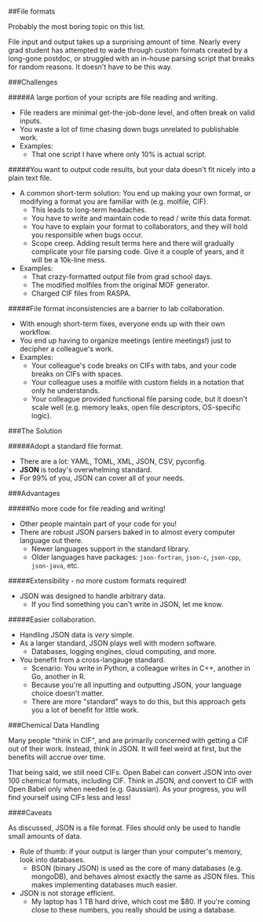 ##File formats

Probably the most boring topic on this list.

File input and output takes up a surprising amount of time. Nearly every grad student has attempted to wade through custom formats created by a long-gone postdoc, or struggled with an in-house parsing script that breaks for random reasons. It doesn't have to be this way.

###Challenges

#####A large portion of your scripts are file reading and writing.

 * File readers are minimal get-the-job-done level, and often break on valid inputs.
 * You waste a lot of time chasing down bugs unrelated to publishable work.
 * Examples:
   - That one script I have where only 10% is actual script.

#####You want to output code results, but your data doesn't fit nicely into a plain text file.

 * A common short-term solution: You end up making your own format, or modifying a format you are familiar with (e.g. molfile, CIF).
   - This leads to long-term headaches.
   - You have to write and maintain code to read / write this data format.
   - You have to explain your format to collaborators, and they will hold you responsible when bugs occur.
   - Scope creep. Adding result terms here and there will gradually complicate your file parsing code. Give it a couple of years, and it will be a 10k-line mess.
 * Examples:
   - That crazy-formatted output file from grad school days.
   - The modified molfiles from the original MOF generator.
   - Charged CIF files from RASPA.

#####File format inconsistencies are a barrier to lab collaboration.

 * With enough short-term fixes, everyone ends up with their own workflow.
 * You end up having to organize meetings (entire meetings!) just to decipher a colleague's work.
 * Examples:
   - Your colleague's code breaks on CIFs with tabs, and your code breaks on CIFs with spaces.
   - Your colleague uses a molfile with custom fields in a notation that only he understands.
   - Your colleague provided functional file parsing code, but it doesn't scale well (e.g. memory leaks, open file descriptors, OS-specific logic).

###The Solution

#####Adopt a standard file format.

 * There are a lot: YAML, TOML, XML, JSON, CSV, pyconfig.
 * **JSON** is today's overwhelming standard.
 * For 99% of you, JSON can cover all of your needs.

###Advantages

#####No more code for file reading and writing!

 * Other people maintain part of your code for you!
 * There are robust JSON parsers baked in to almost every computer language out there.
   * Newer languages support in the standard library.
   * Older languages have packages: `json-fortran`, `json-c`, `json-cpp`, `json-java`, etc.

#####Extensibility - no more custom formats required!

 * JSON was designed to handle arbitrary data.
   * If you find something you can't write in JSON, let me know.

#####Easier collaboration.

 * Handling JSON data is *very* simple.
 * As a larger standard, JSON plays well with modern software.
   * Databases, logging engines, cloud computing, and more.
 * You benefit from a cross-langauge standard.
   * Scenario: You write in Python, a colleague writes in C++, another in Go, another in R.
   * Because you're all inputting and outputting JSON, your language choice doesn't matter.
   * There are more "standard" ways to do this, but this approach gets you a lot of benefit for little work.

###Chemical Data Handling

Many people "think in CIF", and are primarily concerned with getting a CIF out of their work. Instead, think in JSON. It will feel weird at first, but the benefits will accrue over time.

That being said, we still need CIFs. Open Babel can convert JSON into over 100 chemical formats, including CIF. Think in JSON, and convert to CIF with Open Babel only when needed (e.g. Gaussian). As your progress, you will find yourself using CIFs less and less!

####Caveats

As discussed, JSON is a file format. Files should only be used to handle small amounts of data.

 * Rule of thumb: if your output is larger than your computer's memory, look into databases.
   * BSON (binary JSON) is used as the core of many databases (e.g. mongoDB), and behaves almost exactly the same as JSON files. This makes implementing databases much easier.
 * JSON is not storage efficient.
   * My laptop has 1 TB hard drive, which cost me $80. If you're coming close to
     these numbers, you really should be using a database.
